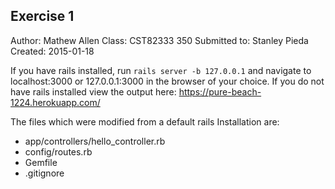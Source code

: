 Exercise 1
-----------
Author: Mathew Allen
Class: CST82333 350
Submitted to: Stanley Pieda
Created: 2015-01-18 

If you have rails installed, run `rails server -b 127.0.0.1` and navigate to localhost:3000 or 127.0.0.1:3000 in the browser of your choice.
If you do not have rails installed view the output here: https://pure-beach-1224.herokuapp.com/

The files which were modified from a default rails Installation are:
- app/controllers/hello_controller.rb
- config/routes.rb
- Gemfile
- .gitignore

